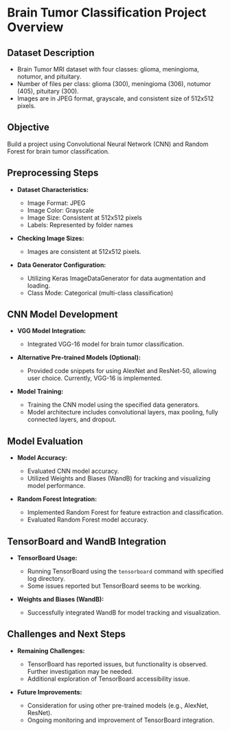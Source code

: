 # Brain Tumor Classification Project Overview

## Dataset Description
- Brain Tumor MRI dataset with four classes: glioma, meningioma, notumor, and pituitary.
- Number of files per class: glioma (300), meningioma (306), notumor (405), pituitary (300).
- Images are in JPEG format, grayscale, and consistent size of 512x512 pixels.

## Objective
Build a project using Convolutional Neural Network (CNN) and Random Forest for brain tumor classification.

## Preprocessing Steps
- **Dataset Characteristics:**
  - Image Format: JPEG
  - Image Color: Grayscale
  - Image Size: Consistent at 512x512 pixels
  - Labels: Represented by folder names

- **Checking Image Sizes:**
  - Images are consistent at 512x512 pixels.

- **Data Generator Configuration:**
  - Utilizing Keras ImageDataGenerator for data augmentation and loading.
  - Class Mode: Categorical (multi-class classification)

## CNN Model Development
- **VGG Model Integration:**
  - Integrated VGG-16 model for brain tumor classification.

- **Alternative Pre-trained Models (Optional):**
  - Provided code snippets for using AlexNet and ResNet-50, allowing user choice. Currently, VGG-16 is implemented.

- **Model Training:**
  - Training the CNN model using the specified data generators.
  - Model architecture includes convolutional layers, max pooling, fully connected layers, and dropout.

## Model Evaluation
- **Model Accuracy:**
  - Evaluated CNN model accuracy.
  - Utilized Weights and Biases (WandB) for tracking and visualizing model performance.

- **Random Forest Integration:**
  - Implemented Random Forest for feature extraction and classification.
  - Evaluated Random Forest model accuracy.

## TensorBoard and WandB Integration
- **TensorBoard Usage:**
  - Running TensorBoard using the `tensorboard` command with specified log directory.
  - Some issues reported but TensorBoard seems to be working.

- **Weights and Biases (WandB):**
  - Successfully integrated WandB for model tracking and visualization.

## Challenges and Next Steps
- **Remaining Challenges:**
  - TensorBoard has reported issues, but functionality is observed. Further investigation may be needed.
  - Additional exploration of TensorBoard accessibility issue.

- **Future Improvements:**
  - Consideration for using other pre-trained models (e.g., AlexNet, ResNet).
  - Ongoing monitoring and improvement of TensorBoard integration.
